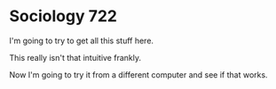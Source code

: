 # Sociology 722

I'm going to try to get all this stuff here.

This really isn't that intuitive frankly.

Now I'm going to try it from a different computer and see if that works.
